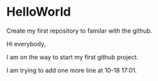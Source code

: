 # HelloWorld
Create my first repository to familar with the github.

Hi everybody,

I am on the way to start my first github project. 

I am trying to add one more line at 10-18 17:01.
